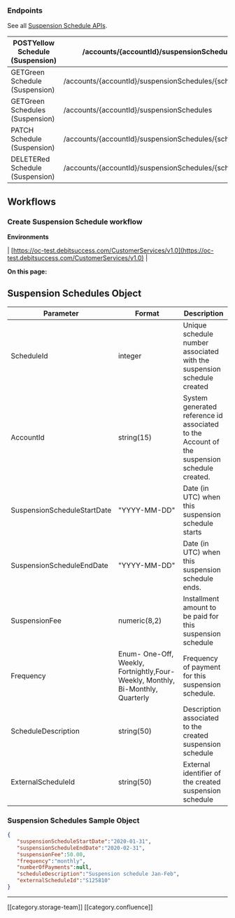 




### Endpoints
See all [Suspension Schedule APIs](https://oc-debitsuccess.portal.azure-api.net/docs/services/Mock/operations/5ddb3c9f2e24240b5236e6a5?tags=Schedules-Suspension&pattern=&groupBy=).



| POSTYellow Schedule (Suspension) | /accounts/{accountId}/suspensionSchedules | 
|  --- |  --- | 
| GETGreen Schedule (Suspension) | /accounts/{accountId}/suspensionSchedules/{scheduleId} | 
| GETGreen Schedules (Suspension) | /accounts/{accountId}/suspensionSchedules | 
| PATCH Schedule (Suspension) | /accounts/{accountId}/suspensionSchedules/{scheduleId} | 
| DELETERed Schedule (Suspension) | /accounts/{accountId}/suspensionSchedules/{scheduleId} | 


## Workflows

### Create Suspension Schedule workflow
 **Environments** 



| [https://oc-test.debitsuccess.com/CustomerServices/v1.0](https://oc-test.debitsuccess.com/CustomerServices/v1.0) | 

 **On this page:** 


## Suspension Schedules Object


|  **Parameter**  |  **Format**  |  **Description**  | 
|  --- |  --- |  --- | 
| ScheduleId | integer | Unique schedule number associated with the suspension schedule created | 
| AccountId | string(15) | System generated reference id associated to the Account of the suspension schedule created. | 
| SuspensionScheduleStartDate | "YYYY-MM-DD" | Date (in UTC) when this suspension schedule starts | 
| SuspensionScheduleEndDate | "YYYY-MM-DD" | Date (in UTC) when this suspension schedule ends. | 
| SuspensionFee | numeric(8,2) | Installment amount to be paid for this suspension schedule | 
| Frequency | Enum- One-Off, Weekly, Fortnightly,Four-Weekly, Monthly, Bi-Monthly, Quarterly | Frequency of payment for this suspension schedule. | 
| ScheduleDescription | string(50) | Description associated to the created suspension schedule | 
| ExternalScheduleId | string(50) | External identifier of the created suspension schedule | 


### Suspension Schedules Sample Object

```json
{ 
   "suspensionScheduleStartDate":"2020-01-31",
   "suspensionScheduleEndDate":"2020-02-31",
   "suspensionFee":50.00,
   "frequency":"monthly",
   "numberOfPayments":null,
   "scheduleDescription":"Suspension schedule Jan-Feb",
   "externalScheduleId":"S125810"
}
```


*****

[[category.storage-team]] 
[[category.confluence]] 
